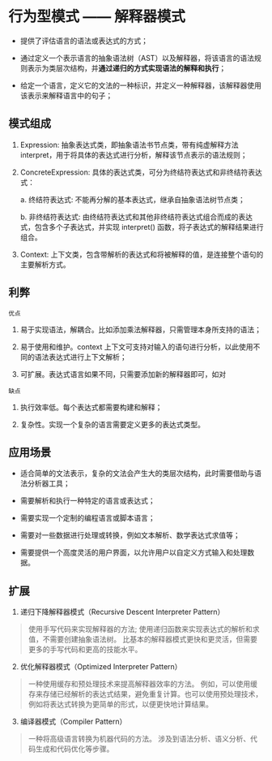 # 行为型模式 —— 解释器模式

- 提供了评估语言的语法或表达式的方式；

- 通过定义一个表示语言的抽象语法树（AST）以及解释器，将该语言的语法规则表示为类层次结构，并**通过递归的方式实现语法的解释和执行**；

- 给定一个语言，定义它的文法的一种标识，并定义一种解释器，该解释器使用该表示来解释语言中的句子；

## 模式组成

1. Expression: 抽象表达式类，即抽象语法书节点类，带有纯虚解释方法 interpret，用于将具体的表达式进行分析，解释该节点表示的语法规则；

2. ConcreteExpression: 具体的表达式类，可分为终结符表达式和非终结符表达式：

    a. 终结符表达式: 不能再分解的基本表达式，继承自抽象语法树节点类；

    b. 非终结符表达式: 由终结符表达式和其他非终结符表达式组合而成的表达式，包含多个子表达式，并实现 interpret() 函数，将子表达式的解释结果进行组合。

3. Context: 上下文类，包含带解析的表达式和将被解释的值，是连接整个语句的主要解析方式。

## 利弊

`优点`

1. 易于实现语法，解耦合。比如添加乘法解释器，只需管理本身所支持的语法；

2. 易于使用和维护。context 上下文可支持对输入的语句进行分析，以此使用不同的语法表达式进行上下文解析；

3. 可扩展。表达式语言如果不同，只需要添加新的解释器即可，如对

`缺点` 

1. 执行效率低。每个表达式都需要构建和解释；

2. 复杂性。实现一个复杂的语言需要定义更多的表达式类型。

## 应用场景

- 适合简单的文法表示，复杂的文法会产生大的类层次结构，此时需要借助与语法分析器工具；

- 需要解析和执行一种特定的语言或表达式；

- 需要实现一个定制的编程语言或脚本语言；

- 需要对一些数据进行处理或转换，例如文本解析、数学表达式求值等；

- 需要提供一个高度灵活的用户界面，以允许用户以自定义方式输入和处理数据。

## 扩展

1. 递归下降解释器模式（Recursive Descent Interpreter Pattern）

> 使用手写代码来实现解释器的方法;
> 使用递归函数来实现表达式的解析和求值，不需要创建抽象语法树。
> 比基本的解释器模式更快和更灵活，但需要更多的手写代码和更高的技能水平。

2. 优化解释器模式（Optimized Interpreter Pattern）

> 一种使用缓存和预处理技术来提高解释器效率的方法。
> 例如，可以使用缓存来存储已经解析的表达式结果，避免重复计算。也可以使用预处理技术，例如将表达式转换为更简单的形式，以便更快地计算结果。

3. 编译器模式（Compiler Pattern）

> 一种将高级语言转换为机器代码的方法。
> 涉及到语法分析、语义分析、代码生成和代码优化等步骤。